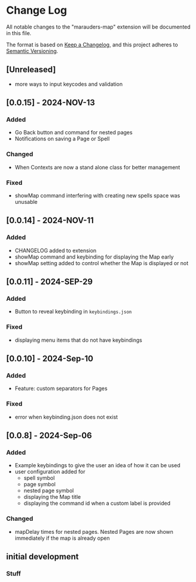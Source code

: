 # Change Log

All notable changes to the "marauders-map" extension will be documented in this file.

The format is based on [Keep a Changelog](https://keepachangelog.com/en/1.1.0/),
and this project adheres to [Semantic Versioning](https://semver.org/spec/v2.0.0.html).

## [Unreleased]
   - more ways to input keycodes and validation

## [0.0.15] - 2024-NOV-13

### Added
   - Go Back button and command for nested pages
   - Notifications on saving a Page or Spell
### Changed
   - When Contexts are now a stand alone class for better management
### Fixed
   - showMap command interfering with creating new spells space was unusable


## [0.0.14] - 2024-NOV-11

### Added
   - CHANGELOG added to extension
   - showMap command and keybinding for displaying the Map early 
   - showMap setting added to control whether the Map is displayed or not

## [0.0.11] - 2024-SEP-29

### Added
   - Button to reveal keybinding in `keybindings.json`
### Fixed
   - displaying menu items that do not have keybindings

## [0.0.10] - 2024-Sep-10

### Added
   - Feature: custom separators for Pages
### Fixed
   - error when keybinding.json does not exist


## [0.0.8] - 2024-Sep-06

### Added 
   - Example keybindings to give the user an idea of how it can be used
   - user configuration added for
      - spell symbol
      - page symbol
      - nested page symbol
      - displaying the Map title
      - displaying the command id when a custom label is provided
### Changed  
   - mapDelay times for nested pages. Nested Pages are now shown immediately if the map is already open

## initial development

### Stuff
